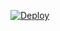 [![Deploy](https://www.herokucdn.com/deploy/button.svg)](https://heroku.com/deploy?template=https://github.com/Romeo99xD/Update1)



